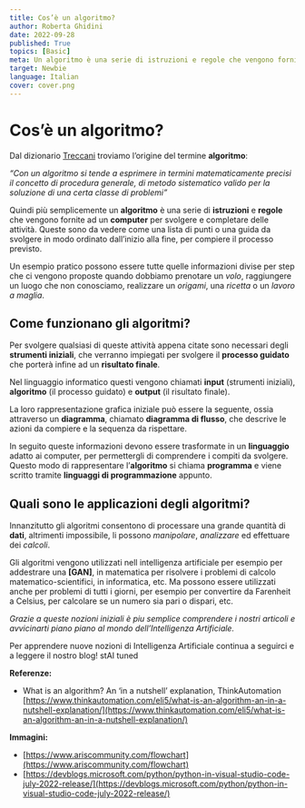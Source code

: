 ```yaml
---
title: Cos’è un algoritmo?
author: Roberta Ghidini
date: 2022-09-28
published: True
topics: [Basic]
meta: Un algoritmo è una serie di istruzioni e regole che vengono fornite ad un computer per svolgere e completare delle attività.
target: Newbie
language: Italian
cover: cover.png
---
```



# **Cos’è un algoritmo?**

Dal dizionario [Treccani](https://www.treccani.it/) troviamo l’origine del termine **algoritmo**:

*“Con un algoritmo si tende a esprimere in termini matematicamente precisi il concetto di procedura generale, di metodo sistematico valido per la soluzione di una certa classe di problemi”*

Quindi più semplicemente un **algoritmo** è una serie di **istruzioni** e **regole** che vengono fornite ad un **computer** per svolgere e completare delle attività. Queste sono da vedere come una lista di punti o una guida da svolgere in modo ordinato dall’inizio alla fine, per compiere il processo previsto.

Un esempio pratico possono essere tutte quelle informazioni divise per step che ci vengono proposte quando dobbiamo prenotare un *volo*, raggiungere un luogo che non conosciamo, realizzare un *origami*, una *ricetta* o un *lavoro a maglia*.

## **Come funzionano gli algoritmi?**

Per svolgere qualsiasi di queste attività appena citate sono necessari degli **strumenti iniziali**, che verranno impiegati per svolgere il **processo guidato** che porterà infine ad un **risultato finale**.

Nel linguaggio informatico questi vengono chiamati **input** (strumenti iniziali), **algoritmo** (il processo guidato) e **output** (il risultato finale).

La loro rappresentazione grafica iniziale può essere la seguente, ossia attraverso un **diagramma**, chiamato **diagramma di flusso**, che descrive le azioni da compiere e la sequenza da rispettare.

In seguito queste informazioni devono essere trasformate in un **linguaggio** adatto ai computer, per permettergli di comprendere i compiti da svolgere. Questo modo di rappresentare l’**algoritmo** si chiama **programma** e viene scritto tramite **linguaggi di programmazione** appunto.

## **Quali sono le applicazioni degli algoritmi?**

Innanzitutto gli algoritmi consentono di processare una grande quantità di **dati**, altrimenti impossibile, li possono *manipolare*, *analizzare* ed effettuare dei *calcoli*.

Gli algoritmi vengono utilizzati nell intelligenza artificiale per esempio per addestrare una **[GAN]**, in matematica per risolvere i problemi di calcolo matematico-scientifici, in informatica, etc. Ma possono essere utilizzati anche per problemi di tutti i giorni, per esempio per convertire da Farenheit a Celsius, per calcolare se un numero sia pari o dispari, etc.

*Grazie a queste nozioni iniziali è piu semplice comprendere i nostri articoli e avvicinarti piano piano al mondo dell’Intelligenza Artificiale.* 

Per apprendere nuove nozioni di Intelligenza Artificiale continua a seguirci e a leggere il nostro blog! stAI tuned 

**Referenze:** 

- What is an algorithm? An ‘in a nutshell’ explanation, ThinkAutomation [https://www.thinkautomation.com/eli5/what-is-an-algorithm-an-in-a-nutshell-explanation/](https://www.thinkautomation.com/eli5/what-is-an-algorithm-an-in-a-nutshell-explanation/)

**Immagini:** 

- [https://www.ariscommunity.com/flowchart](https://www.ariscommunity.com/flowchart)
- [https://devblogs.microsoft.com/python/python-in-visual-studio-code-july-2022-release/](https://devblogs.microsoft.com/python/python-in-visual-studio-code-july-2022-release/)